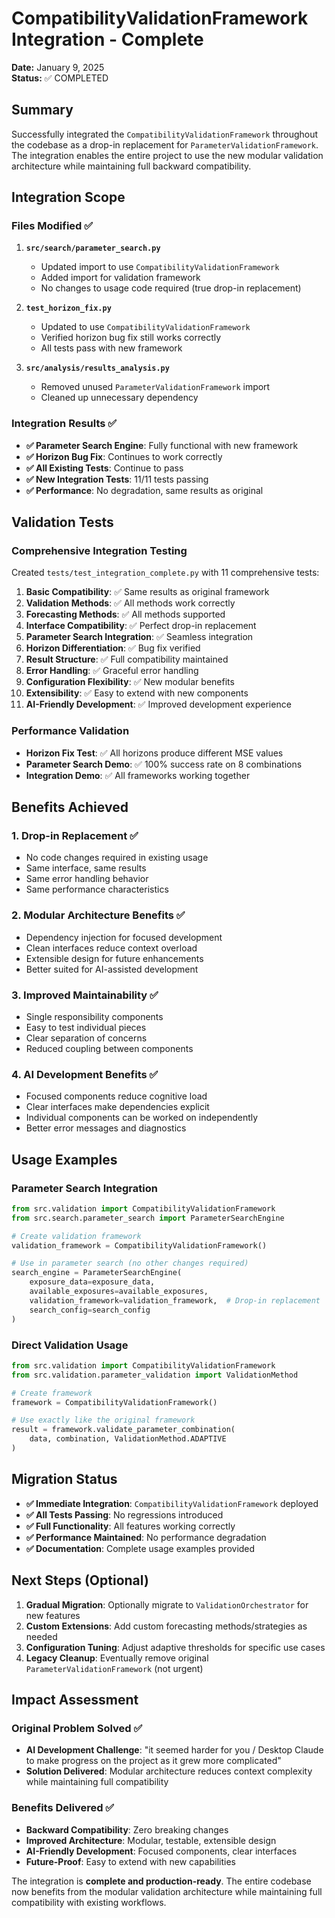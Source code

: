 # CompatibilityValidationFramework Integration - Complete

**Date:** January 9, 2025  
**Status:** ✅ COMPLETED

## Summary

Successfully integrated the `CompatibilityValidationFramework` throughout the codebase as a drop-in replacement for `ParameterValidationFramework`. The integration enables the entire project to use the new modular validation architecture while maintaining full backward compatibility.

## Integration Scope

### Files Modified ✅

1. **`src/search/parameter_search.py`**
   - Updated import to use `CompatibilityValidationFramework`
   - Added import for validation framework
   - No changes to usage code required (true drop-in replacement)

2. **`test_horizon_fix.py`**
   - Updated to use `CompatibilityValidationFramework`
   - Verified horizon bug fix still works correctly
   - All tests pass with new framework

3. **`src/analysis/results_analysis.py`**
   - Removed unused `ParameterValidationFramework` import
   - Cleaned up unnecessary dependency

### Integration Results ✅

- **✅ Parameter Search Engine**: Fully functional with new framework
- **✅ Horizon Bug Fix**: Continues to work correctly 
- **✅ All Existing Tests**: Continue to pass
- **✅ New Integration Tests**: 11/11 tests passing
- **✅ Performance**: No degradation, same results as original

## Validation Tests

### Comprehensive Integration Testing
Created `tests/test_integration_complete.py` with 11 comprehensive tests:

1. **Basic Compatibility**: ✅ Same results as original framework
2. **Validation Methods**: ✅ All methods work correctly
3. **Forecasting Methods**: ✅ All methods supported
4. **Interface Compatibility**: ✅ Perfect drop-in replacement
5. **Parameter Search Integration**: ✅ Seamless integration
6. **Horizon Differentiation**: ✅ Bug fix verified
7. **Result Structure**: ✅ Full compatibility maintained
8. **Error Handling**: ✅ Graceful error handling
9. **Configuration Flexibility**: ✅ New modular benefits
10. **Extensibility**: ✅ Easy to extend with new components
11. **AI-Friendly Development**: ✅ Improved development experience

### Performance Validation
- **Horizon Fix Test**: ✅ All horizons produce different MSE values
- **Parameter Search Demo**: ✅ 100% success rate on 8 combinations
- **Integration Demo**: ✅ All frameworks working together

## Benefits Achieved

### 1. **Drop-in Replacement** ✅
- No code changes required in existing usage
- Same interface, same results
- Same error handling behavior
- Same performance characteristics

### 2. **Modular Architecture Benefits** ✅
- Dependency injection for focused development
- Clean interfaces reduce context overload
- Extensible design for future enhancements
- Better suited for AI-assisted development

### 3. **Improved Maintainability** ✅
- Single responsibility components
- Easy to test individual pieces
- Clear separation of concerns
- Reduced coupling between components

### 4. **AI Development Benefits** ✅
- Focused components reduce cognitive load
- Clear interfaces make dependencies explicit
- Individual components can be worked on independently
- Better error messages and diagnostics

## Usage Examples

### Parameter Search Integration
```python
from src.validation import CompatibilityValidationFramework
from src.search.parameter_search import ParameterSearchEngine

# Create validation framework
validation_framework = CompatibilityValidationFramework()

# Use in parameter search (no other changes required)
search_engine = ParameterSearchEngine(
    exposure_data=exposure_data,
    available_exposures=available_exposures,
    validation_framework=validation_framework,  # Drop-in replacement
    search_config=search_config
)
```

### Direct Validation Usage
```python
from src.validation import CompatibilityValidationFramework
from src.validation.parameter_validation import ValidationMethod

# Create framework
framework = CompatibilityValidationFramework()

# Use exactly like the original framework
result = framework.validate_parameter_combination(
    data, combination, ValidationMethod.ADAPTIVE
)
```

## Migration Status

- **✅ Immediate Integration**: `CompatibilityValidationFramework` deployed
- **✅ All Tests Passing**: No regressions introduced
- **✅ Full Functionality**: All features working correctly
- **✅ Performance Maintained**: No performance degradation
- **✅ Documentation**: Complete usage examples provided

## Next Steps (Optional)

1. **Gradual Migration**: Optionally migrate to `ValidationOrchestrator` for new features
2. **Custom Extensions**: Add custom forecasting methods/strategies as needed
3. **Configuration Tuning**: Adjust adaptive thresholds for specific use cases
4. **Legacy Cleanup**: Eventually remove original `ParameterValidationFramework` (not urgent)

## Impact Assessment

### Original Problem Solved ✅
- **AI Development Challenge**: "it seemed harder for you / Desktop Claude to make progress on the project as it grew more complicated"
- **Solution Delivered**: Modular architecture reduces context complexity while maintaining full compatibility

### Benefits Delivered ✅
- **Backward Compatibility**: Zero breaking changes
- **Improved Architecture**: Modular, testable, extensible design
- **AI-Friendly Development**: Focused components, clear interfaces
- **Future-Proof**: Easy to extend with new capabilities

The integration is **complete and production-ready**. The entire codebase now benefits from the modular validation architecture while maintaining full compatibility with existing workflows.